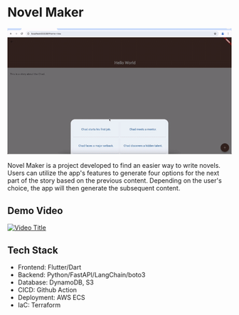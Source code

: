 # Novel Maker

![Demo](demo.gif)

Novel Maker is a project developed to find an easier way to write novels. Users can utilize the app's features to generate four options for the next part of the story based on the previous content. Depending on the user's choice, the app will then generate the subsequent content.


## Demo Video


[![Video Title](http://img.youtube.com/vi/EgyLpwPG2FA/0.jpg)](https://www.youtube.com/watch?v=EgyLpwPG2FA "Video Title")


## Tech Stack

- Frontend: Flutter/Dart
- Backend: Python/FastAPI/LangChain/boto3
- Database: DynamoDB, S3
- CICD: Github Action
- Deployment: AWS ECS
- IaC: Terraform